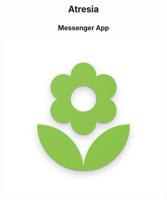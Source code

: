 <h1  align="center">Atresia </h1>
<h2 align="center">Messenger App</h2>


<p align="center">
  <img src="https://github.com/wisespira/altreeia/blob/master/logos/web_hi_res_512.png">
</p>
   
